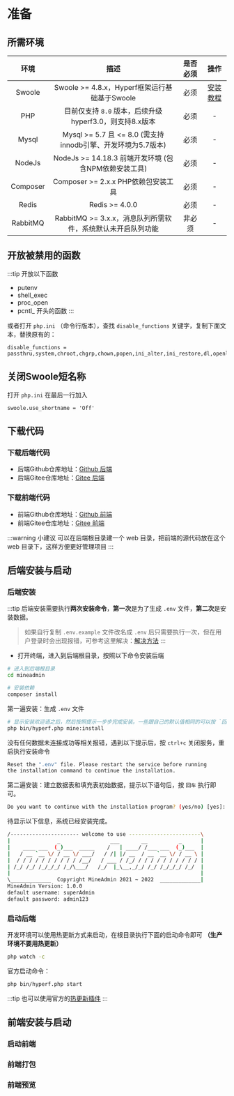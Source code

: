# 准备

## 所需环境
| 环境 | 描述 | 是否必须 | 操作 |
|:---:|:---:|:---:|:---:|
| Swoole | Swoole >= 4.8.x，Hyperf框架运行基础基于Swoole | 必须 | [安装教程](https://wiki.swoole.com/#/environment) |
| PHP | 目前仅支持 `8.0` 版本，后续升级hyperf3.0，则支持8.x版本 | 必须 | - |
| Mysql | Mysql >= 5.7 且 <= 8.0 (需支持innodb引擎、开发环境为5.7版本) | 必须 | - |
| NodeJs | NodeJs >= 14.18.3 前端开发环境 (包含NPM依赖安装工具) | 必须 | - |
| Composer | Composer >= 2.x.x PHP依赖包安装工具 | 必须 | - |
| Redis | Redis >= 4.0.0 | 必须 | - |
| RabbitMQ | RabbitMQ >= 3.x.x，消息队列所需软件，系统默认未开启队列功能 | 非必须 | - |

## 开放被禁用的函数

:::tip 开放以下函数
- putenv
- shell_exec
- proc_open
- pcntl_ 开头的函数
:::

或者打开 `php.ini` （命令行版本），查找 `disable_functions` 关键字，复制下面文本，替换原有的：
```
disable_functions = passthru,system,chroot,chgrp,chown,popen,ini_alter,ini_restore,dl,openlog,syslog,readlink,symlink,popepassthru,imap_open,apache_setenv
```

## 关闭Swoole短名称

打开 `php.ini` 在最后一行加入
```
swoole.use_shortname = 'Off'
```

## 下载代码

### 下载后端代码
- 后端Github仓库地址：[Github 后端](https://github.com/kanyxmo/mineadmin)
- 后端Gitee仓库地址：[Gitee 后端](https://gitee.com/mineadmin/mineadmin)

### 下载前端代码
- 前端Github仓库地址：[Github 前端](https://github.com/kanyxmo/mineadmin-vue)
- 前端Gitee仓库地址：[Gitee 前端](https://gitee.com/mineadmin/mineadmin-vue)

:::warning 小建议
可以在后端根目录建一个 web 目录，把前端的源代码放在这个 web 目录下，这样方便更好管理项目
:::

## 后端安装与启动

### 后端安装
:::tip
后端安装需要执行**两次安装命令**，**第一次**是为了生成 `.env` 文件，**第二次**是安装数据。

> 如果自行复制 `.env.example` 文件改名成 `.env` 后只需要执行一次，但在用户登录时会出现报错，可参考这里解决：[解决方法](/faqs/#前端登录提示-未知错误)
:::

- 打开终端，进入到后端根目录，按照以下命令安装后端
```sh
# 进入到后端根目录
cd mineadmin

# 安装依赖
composer install
```

第一遍安装：生成 `.env` 文件
```sh
# 显示安装欢迎语之后，然后按照提示一步步完成安装。一些跟自己的默认值相同的可以按 `回车` 跳过
php bin/hyperf.php mine:install
```

没有任何数据未连接成功等相关报错，遇到以下提示后，按 `ctrl+c` 关闭服务，重启执行安装命令
```sh
Reset the ".env" file. Please restart the service before running 
the installation command to continue the installation.
```

第二遍安装：建立数据表和填充表初始数据，提示以下语句后，按 `回车` 执行即可。
```sh
Do you want to continue with the installation program? (yes/no) [yes]:
```

待显示以下信息，系统已经安装完成。
```sh
/---------------------- welcome to use -----------------------\
|               _                ___       __          _      |
|    ____ ___  (_)___  _____    /   | ____/ /___ ___  (_)___  |
|   / __ `__ \/ / __ \/ ___/   / /| |/ __  / __ `__ \/ / __ \ |
|  / / / / / / / / / / /__/   / ___ / /_/ / / / / / / / / / / |
| /_/ /_/ /_/_/_/ /_/\___/   /_/  |_\__,_/_/ /_/ /_/_/_/ /_/  |
|                                                             |
\_____________  Copyright MineAdmin 2021 ~ 2022  _____________|
MineAdmin Version: 1.0.0
default username: superAdmin
default password: admin123
```
### 启动后端
开发环境可以使用热更新方式来启动，在根目录执行下面的启动命令即可 **（生产环境不要用热更新）**
```sh
php watch -c
```
官方启动命令：
```sh
php bin/hyperf.php start
```

:::tip
也可以使用官方的[热更新插件](https://hyperf.wiki/2.2/#/zh-cn/watcher)
:::

## 前端安装与启动

### 启动前端

### 前端打包

### 前端预览